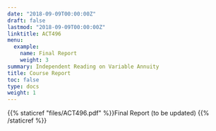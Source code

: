 ```yaml
---
date: "2018-09-09T00:00:00Z"
draft: false
lastmod: "2018-09-09T00:00:00Z"
linktitle: ACT496
menu:
  example:
    name: Final Report
    weight: 3
summary: Independent Reading on Variable Annuity
title: Course Report
toc: false
type: docs
weight: 1
---
```


{{% staticref "files/ACT496.pdf" %}}Final Report (to be updated) {{% /staticref %}}